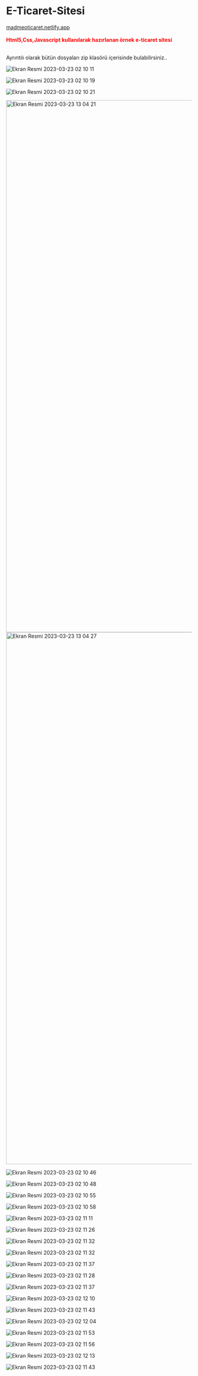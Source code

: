 # E-Ticaret-Sitesi<br>
[madmeoticaret.netlify.app](https://madmeoticaret.netlify.app/index.html) <br><br>
<b style="color:red;">Html5,Css,Javascript kullanılarak hazırlanan örnek e-ticaret sitesi</b><br><br>

<p>Ayrıntılı olarak bütün dosyaları zip klasörü içerisinde bulabilirsiniz..</p>

![Ekran Resmi 2023-03-23 02 10 11](https://user-images.githubusercontent.com/80462839/227059096-48f94c65-1604-49a6-89cf-3587a85cf356.png)


![Ekran Resmi 2023-03-23 02 10 19](https://user-images.githubusercontent.com/80462839/227059205-e16a5dd9-ff0f-4248-8cc7-5d34c3e50b2e.png)


![Ekran Resmi 2023-03-23 02 10 21](https://user-images.githubusercontent.com/80462839/227059223-2f77029b-5b9b-4987-8be9-447ebb1e60e7.png)



<img width="1440" alt="Ekran Resmi 2023-03-23 13 04 21" src="https://user-images.githubusercontent.com/80462839/227169875-b869ebcc-bea2-4aa7-892f-94ce5f347935.png">

<img width="1440" alt="Ekran Resmi 2023-03-23 13 04 27" src="https://user-images.githubusercontent.com/80462839/227169901-3828f8da-8e3c-4ff4-8401-4e09d6817ffa.png">


![Ekran Resmi 2023-03-23 02 10 46](https://user-images.githubusercontent.com/80462839/227059259-44f58457-3cac-4cc2-8535-67a75b8e2e7b.png)


![Ekran Resmi 2023-03-23 02 10 48](https://user-images.githubusercontent.com/80462839/227060514-c6246a8d-c5e2-4da9-a806-b868c7e53c6c.png)


![Ekran Resmi 2023-03-23 02 10 55](https://user-images.githubusercontent.com/80462839/227059331-a3676fe8-8316-4c05-a9af-9779f46b9d93.png)


![Ekran Resmi 2023-03-23 02 10 58](https://user-images.githubusercontent.com/80462839/227059357-154ea33f-8d4c-49c8-a61c-bd06fe66ad8e.png)


![Ekran Resmi 2023-03-23 02 11 11](https://user-images.githubusercontent.com/80462839/227059365-791ae7bc-d8e1-41e1-98fc-81085826cc93.png)


![Ekran Resmi 2023-03-23 02 11 26](https://user-images.githubusercontent.com/80462839/227059384-6f70e205-c5eb-45d9-907e-77ba4d0589b7.png)


![Ekran Resmi 2023-03-23 02 11 32](https://user-images.githubusercontent.com/80462839/227059418-d9c1fd06-59ee-4e0b-b148-9675ceee2fd3.png)


![Ekran Resmi 2023-03-23 02 11 32](https://user-images.githubusercontent.com/80462839/227060449-d61ee9dc-98d7-438b-a46e-ae64d058be0c.png)



![Ekran Resmi 2023-03-23 02 11 37](https://user-images.githubusercontent.com/80462839/227059435-d9f77b04-41b1-4830-8480-891ff3bb3653.png)


![Ekran Resmi 2023-03-23 02 11 28](https://user-images.githubusercontent.com/80462839/227059407-e8d88b00-140d-490d-af33-9dc774e312af.png)


![Ekran Resmi 2023-03-23 02 11 37](https://user-images.githubusercontent.com/80462839/227060431-132172d8-f8de-41c9-9461-996b292d6d34.png)


![Ekran Resmi 2023-03-23 02 12 10](https://user-images.githubusercontent.com/80462839/227059446-1ef39062-3b45-4269-9e73-2097a12817bf.png)


![Ekran Resmi 2023-03-23 02 11 43](https://user-images.githubusercontent.com/80462839/227059456-a2676261-08d1-4acc-b2b8-c44d5a6dcfb9.png)


![Ekran Resmi 2023-03-23 02 12 04](https://user-images.githubusercontent.com/80462839/227060413-ac2f0537-2e14-4b66-91ff-e66752ad56df.png)


![Ekran Resmi 2023-03-23 02 11 53](https://user-images.githubusercontent.com/80462839/227060320-9db0915b-019f-48bd-8f34-41493fd7c902.png)


![Ekran Resmi 2023-03-23 02 11 56](https://user-images.githubusercontent.com/80462839/227060368-9f51019d-4ec3-4093-90fe-315034decd11.png)


![Ekran Resmi 2023-03-23 02 12 13](https://user-images.githubusercontent.com/80462839/227060394-5b52be5a-8b95-47c1-a5a7-8b5c8e4e4713.png)


![Ekran Resmi 2023-03-23 02 11 43](https://user-images.githubusercontent.com/80462839/227060294-db0e1edb-920e-40ce-8fd9-0ac5af1b1b00.png)





